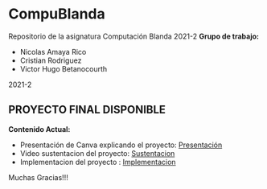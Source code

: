 # CompuBlanda
Repositorio de la asignatura Computación Blanda 2021-2
<b>Grupo de trabajo: </b>
* Nicolas Amaya Rico
* Cristian Rodriguez
* Victor Hugo Betanocourth

2021-2

<h2>PROYECTO FINAL DISPONIBLE</h2>

<b>Contenido Actual:</b>

- Presentación de Canva explicando el proyecto: <a href="https://www.canva.com/design/DAExcygEzbI/ZWp6msjSjwvHvn_LrSCyIQ/view?utm_content=DAExcygEzbI&utm_campaign=designshare&utm_medium=link&utm_source=sharebutton"
title="Presentación interactiva"> Presentación </a>
- Video sustentacion del proyecto: <a href="https://drive.google.com/file/d/1BKPFJME4BpX4Nu3mzq1UNNvwlOqcARCo/view"
title="Presentación interactiva"> Sustentacion </a>
- Implementacion del proyecto : <a href="https://colab.research.google.com/drive/1iQ1OLibfWyruM7EIllD_2cvSJASYGWY4?usp=sharing"
title="Presentación interactiva"> Implementacion </a>



Muchas Gracias!!!

